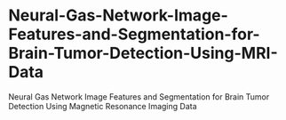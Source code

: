 # Neural-Gas-Network-Image-Features-and-Segmentation-for-Brain-Tumor-Detection-Using-MRI-Data
Neural Gas Network Image Features and Segmentation for Brain Tumor Detection Using Magnetic Resonance Imaging Data

